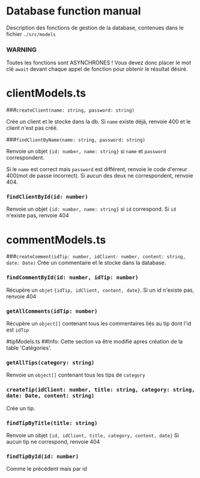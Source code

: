 # Database function manual

Description des fonctions de gestion de la database, contenues dans le fichier `./src/models`

### WARNING
Toutes les fonctions sont ASYNCHRONES ! Vous devez donc placer le mot clé `await` devant chaque appel de
fonction pour obtenir le résultat désiré.


# clientModels.ts

###`createClient(name: string, password: string)`

Crée un client et le stocke dans la db.
Si `name` existe déjà, renvoie 400 et le client n'est pas créé.


###`findClientByName(name: string, password: string)`

Renvoie un objet `{id: number, name: string}` si `name` et `password` correspondent.

Si le `name` est correct mais `password` est différent, renvoie le code d'erreur 400(mot de passe incorrect).
Si aucun des deux ne correspondent, renvoie 404.

### `findClientById(id: number)`
Renvoie un objet `{id: number, name: string}` si `id` correspond.
Si `id` n'existe pas, renvoie 404

# commentModels.ts

###`createComment(idTip: number, idClient: number, content: string, date: Date)`
Crée un commentaire et le stocke dans la database.

### `findCommentById(id: number, idTip: number)`
Récupère un `objet` `{idTip, idClient, content, date}`. Si un id n'existe pas, renvoie 404

### `getAllComments(idTip: number)`
Récupère un `object[]` contenant tous les commentaires liés au tip dont l'id est `idTip`

#tipModels.ts
##Info: 
Cette section va être modifié apres création de la table 'Catégories'.

### `getAllTips(category: string)`
Renvoie un `object[]` contenant tous les tips de `category`

### `createTip(idClient: number, title: string, category: string, date: Date, content: string)`
Crée un tip.

### `findTipByTitle(title: string)`
Renvoie un objet `{id, idClient, title, category, content, date}`
Si aucun tip ne correspond, renvoie 404

### `findTipById(id: number)`
Comme le précédent mais par id